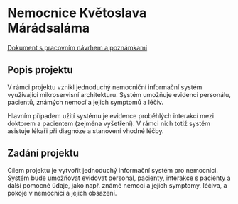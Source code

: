 # Nemocnice Květoslava Márádsaláma

[Dokument s pracovním návrhem a poznámkami](https://docs.google.com/document/d/1CY50b4Ov9Ri-vINlSxVA7bf_heqfGJ6P4lLS34dgGe8/edit)

## Popis projektu
V rámci projektu vznikl jednoduchý nemocniční informační systém využívající mikroservisní architekturu. Systém umožňuje evidenci personálu, pacientů, známých nemocí a jejich symptomů a léčiv. 

Hlavním případem užití systému je evidence proběhlých interakcí mezi doktorem a pacientem (zejména vyšetření). V rámci nich totiž systém asistuje lékaři při diagnóze a stanovení vhodné léčby.

## Zadání projektu
Cílem projektu je vytvořit jednoduchý informační systém pro nemocnici. Systém bude umožňovat evidovat personál, pacienty, interakce s pacienty a další pomocné údaje, jako např. známé nemoci a jejich symptomy, léčiva, a pokoje v nemocnici a jejich obsazení.